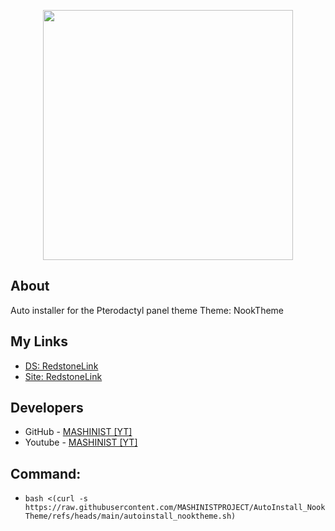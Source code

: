 <p align="center">
      <img src="https://i.ibb.co/wZTCSFZQ/pterodactyl-logo.png" width="400">
</p>

## About

Auto installer for the Pterodactyl panel theme
Theme: NookTheme

## My Links

- [DS: RedstoneLink](https://discord.gg/BE8fEbJ9HJ)
- [Site: RedstoneLink](https://RedstoneLink.net)

## Developers

- GitHub - [MASHINIST [YT]](https://github.com/MASHINISTPROJECT)
- Youtube - [MASHINIST [YT]](https://www.youtube.com/@MASHINIST_8888)

## Command:
- ```bash <(curl -s https://raw.githubusercontent.com/MASHINISTPROJECT/AutoInstall_NookTheme/refs/heads/main/autoinstall_nooktheme.sh)```
